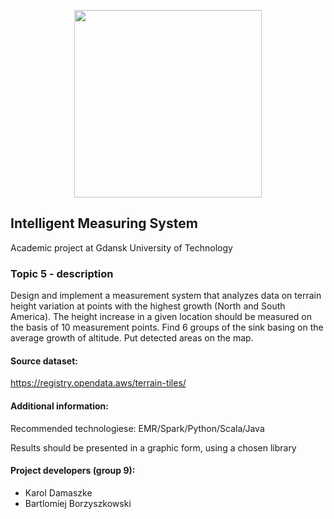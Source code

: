 <p align="center"><img src="https://www.sbcar.eu/wp-content/uploads/2018/05/Gdansk-University-of-Technology-loggo.png" width="300" align="middle"></p>

## Intelligent Measuring System

Academic project at Gdansk University of Technology

### Topic 5 - description

Design and implement a measurement system that analyzes data on terrain height variation at points with the highest growth (North and South America). The height increase in a given location should be measured on the basis of 10 measurement points. Find 6 groups of the sink basing on the average growth of altitude. Put detected areas on the map.

#### Source dataset:
https://registry.opendata.aws/terrain-tiles/

#### Additional information:

Recommended technologiese: EMR/Spark/Python/Scala/Java

Results should be presented in a graphic form, using a chosen library

#### Project developers (group 9):
* Karol Damaszke
* Bartlomiej Borzyszkowski
